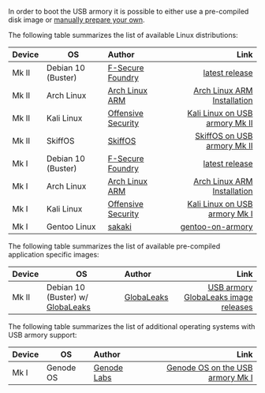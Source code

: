 In order to boot the USB armory it is possible to either use a pre-compiled
disk image or [manually prepare your own](https://github.com/f-secure-foundry/usbarmory/wiki/Preparing-a-bootable-image).

The following table summarizes the list of available Linux distributions:

| Device | OS                                                                                                                                      | Author                                                    | Link                                                                                                                                       |
|:-------|-----------------------------------------------------------------------------------------------------------------------------------------|:----------------------------------------------------------|-------------------------------------------------------------------------------------------------------------------------------------------:|
| Mk II  | Debian 10 (Buster)                                                                                                                      | [F-Secure Foundry](https://foundry.f-secure.com)          | [latest release](https://github.com/f-secure-foundry/usbarmory-debian-base_image/releases/latest)                                          |
| Mk II  | Arch Linux                                                                                                                              | [Arch Linux ARM](http://archlinuxarm.org/)                | [Arch Linux ARM Installation](https://archlinuxarm.org/platforms/armv7/freescale/usb-armory-mk-ii)                                         |
| Mk II  | Kali Linux                                                                                                                              | [Offensive Security](https://www.offensive-security.com/) | [Kali Linux on USB armory Mk II](https://www.kali.org/docs/arm/usb-armory-mkii/)                                                           |
| Mk II  | SkiffOS                                                                                                                                 | [SkiffOS](https://github.com/skiffos/SkiffOS)             | [SkiffOS on USB armory Mk II](https://github.com/skiffos/SkiffOS/tree/master/configs/usbarmory)                                            |
| Mk I   | Debian 10 (Buster)                                                                                                                      | [F-Secure Foundry](https://foundry.f-secure.com)          | [latest release](https://github.com/f-secure-foundry/usbarmory-debian-base_image/releases/latest)                                          |
| Mk I   | Arch Linux                                                                                                                              | [Arch Linux ARM](http://archlinuxarm.org/)                | [Arch Linux ARM Installation](http://archlinuxarm.org/platforms/armv7/freescale/usb-armory)                                                |
| Mk I   | Kali Linux                                                                                                                              | [Offensive Security](https://www.offensive-security.com/) | [Kali Linux on USB armory Mk I](https://www.kali.org/docs/arm/usb-armory-mki/)                                                             |
| Mk I   | Gentoo Linux                                                                                                                            | [sakaki](https://github.com/sakaki-)                      | [gentoo-on-armory](https://github.com/sakaki-/gentoo-on-armory)                                                                            |

The following table summarizes the list of available pre-compiled application
specific images:

| Device | OS                                                                                                                                      | Author                                                    | Link                                                                                                                                       |
|:-------|-----------------------------------------------------------------------------------------------------------------------------------------|:----------------------------------------------------------|-------------------------------------------------------------------------------------------------------------------------------------------:|
| Mk II  | Debian 10 (Buster) w/ [GlobaLeaks](https://github.com/globaleaks/globaleaks-usbarmory-image)                                            | [GlobaLeaks](https://www.globaleaks.org/)                 | [USB armory GlobaLeaks image releases](https://github.com/globaleaks/globaleaks-usbarmory-image/releases)                                  |

The following table summarizes the list of additional operating systems with
USB armory support:

| Device | OS                                                                                                                                      | Author                                                    | Link                                                                                                                                       |
|:-------|-----------------------------------------------------------------------------------------------------------------------------------------|:----------------------------------------------------------|-------------------------------------------------------------------------------------------------------------------------------------------:|
| Mk I   | Genode OS                                                                                                                               | [Genode Labs](https://www.genode-labs.com/)               | [Genode OS on the USB armory Mk I](https://github.com/f-secure-foundry/usbarmory/wiki/Genode-OS)                                           |

